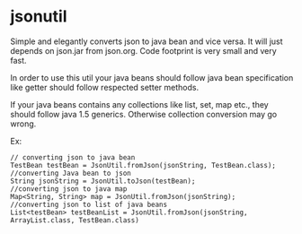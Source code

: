 jsonutil
========

Simple and elegantly converts json to java bean and vice versa. It will just depends on json.jar from json.org. Code footprint is very small and very fast.


In order to use this util your java beans should follow java bean specification like getter should follow respected setter methods.

If your java beans contains any collections like list, set, map etc., they should follow java 1.5 generics. Otherwise collection conversion may go wrong.



Ex: 

    // converting json to java bean
    TestBean testBean = JsonUtil.fromJson(jsonString, TestBean.class);
    //converting Java bean to json
    String jsonString = JsonUtil.toJson(testBean);
    //converting json to java map
    Map<String, String> map = JsonUtil.fromJson(jsonString);
    //converting json to list of java beans
    List<testBean> testBeanList = JsonUtil.fromJson(jsonString, ArrayList.class, TestBean.class)
    
